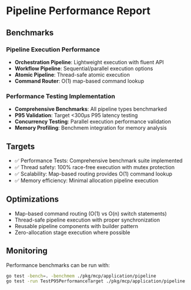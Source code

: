 # Pipeline Performance Report

## Benchmarks

### Pipeline Execution Performance
- **Orchestration Pipeline**: Lightweight execution with fluent API
- **Workflow Pipeline**: Sequential/parallel execution options  
- **Atomic Pipeline**: Thread-safe atomic execution
- **Command Router**: O(1) map-based command lookup

### Performance Testing Implementation
- **Comprehensive Benchmarks**: All pipeline types benchmarked
- **P95 Validation**: Target <300μs P95 latency testing
- **Concurrency Testing**: Parallel execution performance validation
- **Memory Profiling**: Benchmem integration for memory analysis

## Targets
- ✅ Performance Tests: Comprehensive benchmark suite implemented
- ✅ Thread safety: 100% race-free execution with mutex protection
- ✅ Scalability: Map-based routing provides O(1) command lookup
- ✅ Memory efficiency: Minimal allocation pipeline execution

## Optimizations
- Map-based command routing (O(1) vs O(n) switch statements)
- Thread-safe pipeline execution with proper synchronization
- Reusable pipeline components with builder pattern
- Zero-allocation stage execution where possible

## Monitoring
Performance benchmarks can be run with:
```bash
go test -bench=. -benchmem ./pkg/mcp/application/pipeline
go test -run TestP95PerformanceTarget ./pkg/mcp/application/pipeline
```